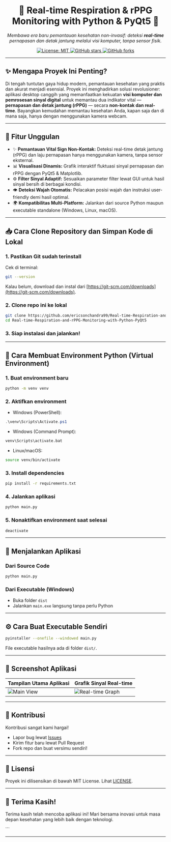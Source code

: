 <p align="center">
  <h1 align="center">🚀 Real-time Respiration & rPPG Monitoring with Python & PyQt5 🚀</h1>
  <p align="center"><i>Membawa era baru pemantauan kesehatan non-invasif: deteksi <b>real-time</b> pernapasan dan detak jantung melalui visi komputer, tanpa sensor fisik.</i></p>
  <p align="center">
    <a href="https://github.com/ericsonchandra99/Real-time-Respiration-and-rPPG-Monitoring-with-Python-PyQt5/blob/main/LICENSE">
      <img src="https://img.shields.io/badge/License-MIT-blue.svg" alt="License: MIT">
    </a>
    <a href="https://github.com/ericsonchandra99/Real-time-Respiration-and-rPPG-Monitoring-with-Python-PyQt5/stargazers">
      <img src="https://img.shields.io/github/stars/ericsonchandra99/Real-time-Respiration-and-rPPG-Monitoring-with-Python-PyQt5?style=social" alt="GitHub stars">
    </a>
    <a href="https://github.com/ericsonchandra99/Real-time-Respiration-and-rPPG-Monitoring-with-Python-PyQt5/fork">
      <img src="https://img.shields.io/github/forks/ericsonchandra99/Real-time-Respiration-and-rPPG-Monitoring-with-Python-PyQt5?style=social" alt="GitHub forks">
    </a>
  </p>
</p>

---

## ✨ Mengapa Proyek Ini Penting?

Di tengah tuntutan gaya hidup modern, pemantauan kesehatan yang praktis dan akurat menjadi esensial. Proyek ini menghadirkan solusi revolusioner: aplikasi desktop canggih yang memanfaatkan kekuatan **visi komputer dan pemrosesan sinyal digital** untuk memantau dua indikator vital — **pernapasan dan detak jantung (rPPG)** — secara **non-kontak dan real-time**. Bayangkan kemudahan memantau kesehatan Anda, kapan saja dan di mana saja, hanya dengan menggunakan kamera webcam.

---

## 🎯 Fitur Unggulan

- ✨ **Pemantauan Vital Sign Non-Kontak:** Deteksi real-time detak jantung (rPPG) dan laju pernapasan hanya menggunakan kamera, tanpa sensor eksternal.  
- 📊 **Visualisasi Dinamis:** Grafik interaktif fluktuasi sinyal pernapasan dan rPPG dengan PyQt5 & Matplotlib.  
- ⚙️ **Filter Sinyal Adaptif:** Sesuaikan parameter filter lewat GUI untuk hasil sinyal bersih di berbagai kondisi.  
- 👁️ **Deteksi Wajah Otomatis:** Pelacakan posisi wajah dan instruksi user-friendly demi hasil optimal.  
- 🌍 **Kompatibilitas Multi-Platform:** Jalankan dari source Python maupun executable standalone (Windows, Linux, macOS).  

---

## 📥 Cara Clone Repository dan Simpan Kode di Lokal

### 1. Pastikan Git sudah terinstall

Cek di terminal:

```bash
git --version
````

Kalau belum, download dan instal dari [https://git-scm.com/downloads](https://git-scm.com/downloads).

### 2. Clone repo ini ke lokal

```bash
git clone https://github.com/ericsonchandra99/Real-time-Respiration-and-rPPG-Monitoring-with-Python-PyQt5.git
cd Real-time-Respiration-and-rPPG-Monitoring-with-Python-PyQt5
```

### 3. Siap instalasi dan jalankan!

---

## 🐍 Cara Membuat Environment Python (Virtual Environment)

### 1. Buat environment baru

```bash
python -m venv venv
```

### 2. Aktifkan environment

* Windows (PowerShell):

```powershell
.\venv\Scripts\Activate.ps1
```

* Windows (Command Prompt):

```cmd
venv\Scripts\activate.bat
```

* Linux/macOS:

```bash
source venv/bin/activate
```

### 3. Install dependencies

```bash
pip install -r requirements.txt
```

### 4. Jalankan aplikasi

```bash
python main.py
```

### 5. Nonaktifkan environment saat selesai

```bash
deactivate
```

---

## 🚀 Menjalankan Aplikasi

### Dari Source Code

```bash
python main.py
```

### Dari Executable (Windows)

* Buka folder `dist`
* Jalankan `main.exe` langsung tanpa perlu Python

---

## ⚙️ Cara Buat Executable Sendiri

```bash
pyinstaller --onefile --windowed main.py
```

File executable hasilnya ada di folder `dist/`.

---

## 📸 Screenshot Aplikasi

| Tampilan Utama Aplikasi                                                                       | Grafik Sinyal Real-time                                                                                  |
| --------------------------------------------------------------------------------------------- | -------------------------------------------------------------------------------------------------------- |
| ![Main View](https://user-images.githubusercontent.com/yourusername/main_view_screenshot.png) | ![Real-time Graph](https://user-images.githubusercontent.com/yourusername/realtime_graph_screenshot.png) |



---

## 🤝 Kontribusi

Kontribusi sangat kami hargai!

* Lapor bug lewat [Issues](https://github.com/ericsonchandra99/Real-time-Respiration-and-rPPG-Monitoring-with-Python-PyQt5/issues)
* Kirim fitur baru lewat Pull Request
* Fork repo dan buat versimu sendiri!

---

## 📜 Lisensi

Proyek ini dilisensikan di bawah MIT License. Lihat [LICENSE](./LICENSE).

---

## 🙏 Terima Kasih!

Terima kasih telah mencoba aplikasi ini! Mari bersama inovasi untuk masa depan kesehatan yang lebih baik dengan teknologi.

</p>
```

---


